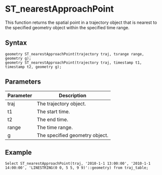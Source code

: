 # ST\_nearestApproachPoint

This function returns the spatial point in a trajectory object that is nearest to the specified geometry object within the specified time range.

## Syntax

```
geometry ST_nearestApproachPoint(trajectory traj, tsrange range, geometry g);
geometry ST_nearestApproachPoint(trajectory traj, timestamp t1, timestamp t2, geometry g);
```

## Parameters

|Parameter|Description|
|---------|-----------|
|traj|The trajectory object.|
|t1|The start time.|
|t2|The end time.|
|range|The time range.|
|g|The specified geometry object.|

## Example

```
Select ST_nearestApproachPoint(traj, '2010-1-1 13:00:00', '2010-1-1 14:00:00', 'LINESTRING(0 0, 5 5, 9 9)'::geometry) from traj_table;
```

